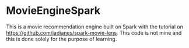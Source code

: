 # MovieEngineSpark
This is a movie recommendation engine built on Spark with the tutorial on https://github.com/jadianes/spark-movie-lens. 
This code is not mine and this is done solely for the purpose of learning.
